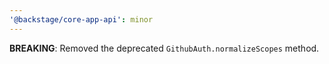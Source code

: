 ```yaml
---
'@backstage/core-app-api': minor
---
```


**BREAKING**: Removed the deprecated `GithubAuth.normalizeScopes` method.
